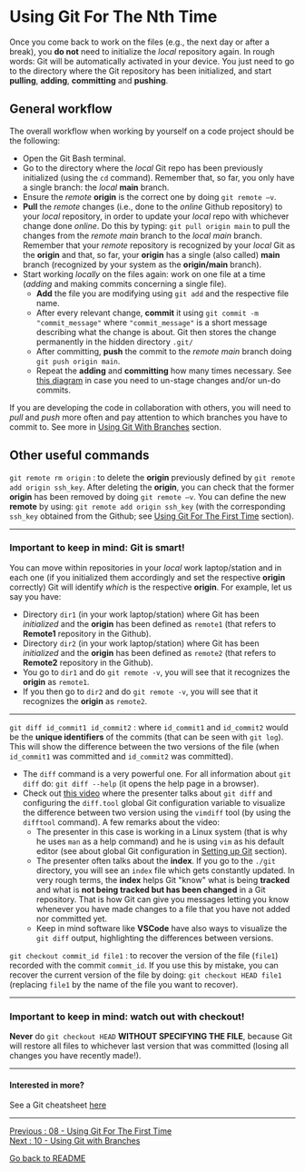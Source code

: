 # Using Git For The Nth Time  

Once you come back to work on the files (e.g., the next day or after a break), you **do not** need to initialize the *local* repository again. In rough words: Git will be automatically activated in your device. You just need to go to the directory where the Git repository has been initialized, and start **pulling**, **adding**, **committing** and **pushing**. 

## General workflow

The overall workflow when working by yourself on a code project should be the following:

- Open the Git Bash terminal.  
- Go to the directory where the *local* Git repo has been previously initialized (using the `cd` command). Remember that, so far, you only have a single branch: the *local* **main** branch.  
- Ensure the *remote* **origin** is the correct one by doing `git remote –v`.  
- **Pull** the *remote* changes (i.e., done to the *online* Github repository) to your *local* repository, in order to update your *local* repo with whichever change done *online*. Do this by typing: `git pull origin main` to pull the changes from the *remote main* branch to the *local main* branch.  Remember that your *remote* repository is recognized by your *local* Git as the **origin** and that, so far, your **origin** has a single (also called) **main** branch (recognized by your system as the **origin/main** branch).  
- Start working *locally* on the files again: work on one file at a time (*adding* and making commits concerning a single file).  
    * **Add** the file you are modifying using `git add` and the respective file name.  
    * After every relevant change, **commit** it using `git commit -m "commit_message"` where `"commit_message"` is a short message describing what the change is about. Git then stores the change permanently in the hidden directory `.git/`  
    * After committing, **push** the commit to the *remote main* branch doing `git push origin main`. 
    * Repeat the **adding** and **committing** how many times necessary. See [this diagram](https://github.com/HeatherAn/recommended-coding-practices/blob/main/figures/fig_git-undo.jpg) in case you need to un-stage changes and/or un-do commits.    

If you are developing the code in collaboration with others, you will need to *pull* and *push* more often and pay attention to which branches you have to commit to. See more in [Using Git With Branches](https://github.com/HeatherAn/recommended-coding-practices/blob/main/10-Using-Git-With-Branches.md) section. 


## Other useful commands 

`git remote rm origin` : to delete the **origin** previously defined by `git remote add origin ssh_key`. After deleting the **origin**, you can check that the former **origin** has been removed by doing `git remote –v`. You can define the new **remote** by using: `git remote add origin ssh_key` (with the corresponding `ssh_key` obtained from the Github; see [Using Git For The First Time](https://github.com/HeatherAn/recommended-coding-practices/blob/main/08-Using-Git-For-The-First-Time.md#define-the-github-repository-as-the-remote) section). 

_____________________________

### Important to keep in mind: Git is smart!

You can move within repositories in your *local* work laptop/station and in each one (if you initialized them accordingly and set the respective **origin** correctly) Git will identify *which* is the respective **origin**. For example, let us say you have:   

- Directory `dir1` (in your work laptop/station) where Git has been *initialized* and the **origin** has been defined as `remote1` (that refers to **Remote1** repository in the Github).  
- Directory `dir2` (in your work laptop/station) where Git has been *initialized* and the **origin** has been defined as `remote2` (that refers to  **Remote2** repository in the Github).  
- You go to `dir1` and do `git remote -v`, you will see that it recognizes the **origin** as `remote1`.  
- If you then go to `dir2` and do `git remote -v`, you will see that it recognizes the **origin** as `remote2`.   
_____________________________

`git diff id_commit1 id_commit2` : where `id_commit1` and `id_commit2` would be the **unique identifiers** of the commits (that can be seen with `git log`). This will show the difference between the two versions of the file (when `id_commit1` was committed and `id_commit2` was committed).  

- The `diff` command is a very powerful one. For all information about `git diff` do: `git diff --help` (it opens the help page in a browser).    
- Check out [this video](https://youtu.be/Wk-IK2uJt28) where the presenter talks about `git diff` and configuring the `diff.tool` global Git configuration variable to visualize the difference between two version using the `vimdiff` tool (by using the `difftool` command). A few remarks about the video:
    * The presenter in this case is working in a Linux system (that is why he uses `man` as a help command) and he is using `vim` as his default editor (see about global Git configuration in [Setting up Git](https://github.com/HeatherAn/recommended-coding-practices/blob/main/07-Setting-Up-Git.md) section).  
    * The presenter often talks about the **index**. If you go to the `./git` directory, you will see an `index` file which gets constantly updated. In very rough terms, the **index** helps Git "know" what is being **tracked** and what is **not being tracked but has been changed** in a Git repository. That is how Git can give you messages letting you know whenever you have made changes to a file that you have not added nor committed yet.  
    * Keep in mind software like **VSCode** have also ways to visualize the `git diff` output, highlighting the differences between versions.  

`git checkout commit_id file1` : to recover the version of the file (`file1`) recorded with the commit `commit_id`. If you use this by mistake, you can recover the current version of the file by doing: `git checkout HEAD file1` (replacing `file1` by the name of the file you want to recover).

_________________________ 

### Important to keep in mind: watch out with checkout! 

**Never** do `git checkout HEAD` **WITHOUT SPECIFYING THE FILE**, because Git will restore all files to whichever last version that was committed (losing all changes you have recently made!).

_________________________


#### Interested in more?

See a Git cheatsheet [here](https://github.com/HeatherAn/recommended-coding-practices/blob/main/13-Git-Cheatsheet.md)

________________________

[Previous : 08 - Using Git For The First Time](https://github.com/HeatherAn/recommended-coding-practices/blob/main/08-Using-Git-For-The-First-Time.md)  
[Next     : 10 - Using Git with Branches](https://github.com/HeatherAn/recommended-coding-practices/blob/main/10-Using-Git-With-Branches.md)

[Go back to README](https://github.com/HeatherAn/recommended-coding-practices#readme)